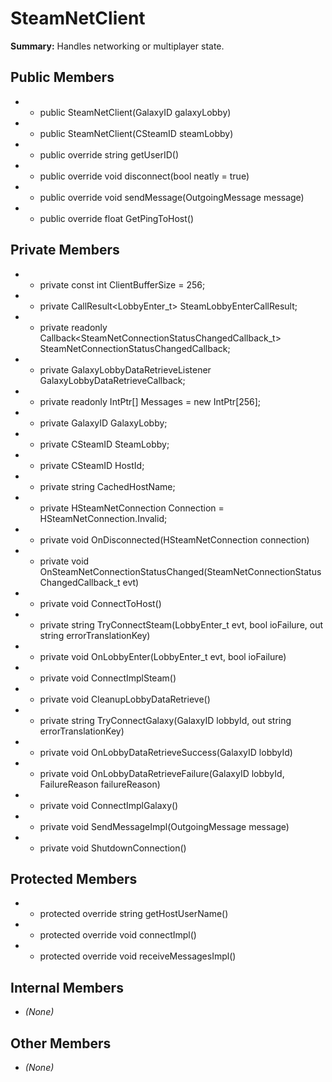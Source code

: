 # SteamNetClient

**Summary:** Handles networking or multiplayer state.

## Public Members
- - public SteamNetClient(GalaxyID galaxyLobby)
- - public SteamNetClient(CSteamID steamLobby)
- - public override string getUserID()
- - public override void disconnect(bool neatly = true)
- - public override void sendMessage(OutgoingMessage message)
- - public override float GetPingToHost()

## Private Members
- - private const int ClientBufferSize = 256;
- - private CallResult<LobbyEnter_t> SteamLobbyEnterCallResult;
- - private readonly Callback<SteamNetConnectionStatusChangedCallback_t> SteamNetConnectionStatusChangedCallback;
- - private GalaxyLobbyDataRetrieveListener GalaxyLobbyDataRetrieveCallback;
- - private readonly IntPtr[] Messages = new IntPtr[256];
- - private GalaxyID GalaxyLobby;
- - private CSteamID SteamLobby;
- - private CSteamID HostId;
- - private string CachedHostName;
- - private HSteamNetConnection Connection = HSteamNetConnection.Invalid;
- - private void OnDisconnected(HSteamNetConnection connection)
- - private void OnSteamNetConnectionStatusChanged(SteamNetConnectionStatusChangedCallback_t evt)
- - private void ConnectToHost()
- - private string TryConnectSteam(LobbyEnter_t evt, bool ioFailure, out string errorTranslationKey)
- - private void OnLobbyEnter(LobbyEnter_t evt, bool ioFailure)
- - private void ConnectImplSteam()
- - private void CleanupLobbyDataRetrieve()
- - private string TryConnectGalaxy(GalaxyID lobbyId, out string errorTranslationKey)
- - private void OnLobbyDataRetrieveSuccess(GalaxyID lobbyId)
- - private void OnLobbyDataRetrieveFailure(GalaxyID lobbyId, FailureReason failureReason)
- - private void ConnectImplGalaxy()
- - private void SendMessageImpl(OutgoingMessage message)
- - private void ShutdownConnection()

## Protected Members
- - protected override string getHostUserName()
- - protected override void connectImpl()
- - protected override void receiveMessagesImpl()

## Internal Members
- *(None)*

## Other Members
- *(None)*
